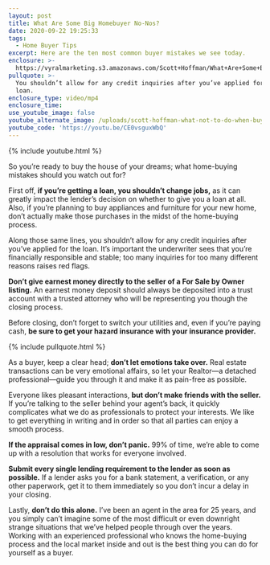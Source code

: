 ```yaml
---
layout: post
title: What Are Some Big Homebuyer No-Nos?
date: 2020-09-22 19:25:33
tags:
  - Home Buyer Tips
excerpt: Here are the ten most common buyer mistakes we see today.
enclosure: >-
  https://vyralmarketing.s3.amazonaws.com/Scott+Hoffman/What+Are+Some+Big+Homebuyer+No-Nos_.mp4
pullquote: >-
  You shouldn’t allow for any credit inquiries after you’ve applied for the
  loan.
enclosure_type: video/mp4
enclosure_time:
use_youtube_image: false
youtube_alternate_image: /uploads/scott-hoffman-what-not-to-do-when-buying-a-home-yt.jpg
youtube_code: 'https://youtu.be/CE0vsguxWbQ'
---
```


{% include youtube.html %}

So you’re ready to buy the house of your dreams; what home-buying mistakes should you watch out for?&nbsp;

First off, **if you’re getting a loan, you shouldn’t change jobs,** as it can greatly impact the lender’s decision on whether to give you a loan at all. Also, if you’re planning to buy appliances and furniture for your new home, don’t actually make those purchases in the midst of the home-buying process.&nbsp;

Along those same lines, you shouldn’t allow for any credit inquiries after you’ve applied for the loan. It’s important the underwriter sees that you’re financially responsible and stable; too many inquiries for too many different reasons raises red flags.&nbsp;

**Don’t give earnest money directly to the seller of a For Sale by Owner listing.** An earnest money deposit should always be deposited into a trust account with a trusted attorney who will be representing you though the closing process.&nbsp;

Before closing, don’t forget to switch your utilities and, even if you’re paying cash, **be sure to get your hazard insurance with your insurance provider.**&nbsp;

{% include pullquote.html %}

As a buyer, keep a clear head; **don’t let emotions take over.** Real estate transactions can be very emotional affairs, so let your Realtor—a detached professional—guide you through it and make it as pain-free as possible.&nbsp;

Everyone likes pleasant interactions, **but don’t make friends with the seller.** If you’re talking to the seller behind your agent’s back, it quickly complicates what we do as professionals to protect your interests. We like to get everything in writing and in order so that all parties can enjoy a smooth process.&nbsp;

**If the appraisal comes in low, don’t panic.** 99% of time, we’re able to come up with a resolution that works for everyone involved.&nbsp;

**Submit every single lending requirement to the lender as soon as possible.** If a lender asks you for a bank statement, a verification, or any other paperwork, get it to them immediately so you don’t incur a delay in your closing.&nbsp;

Lastly, **don’t do this alone.** I’ve been an agent in the area for 25 years, and you simply can’t imagine some of the most difficult or even downright strange situations that we’ve helped people through over the years. Working with an experienced professional who knows the home-buying process and the local market inside and out is the best thing you can do for yourself as a buyer.